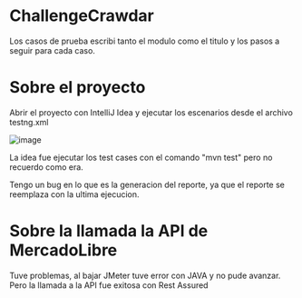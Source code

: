 # ChallengeCrawdar

Los casos de prueba escribi tanto el modulo como el titulo y los pasos a seguir para cada caso.

# Sobre el proyecto
Abrir el proyecto con IntelliJ Idea y ejecutar los escenarios desde el archivo testng.xml

![image](https://github.com/luchofmartinez/challengeCrawdar/assets/39202214/6b0684f0-6c5c-4185-9724-75871d865548)

La idea fue ejecutar los test cases con el comando "mvn test" pero no recuerdo como era.

Tengo un bug en lo que es la generacion del reporte, ya que el reporte se reemplaza con la ultima ejecucion.

# Sobre la llamada la API de MercadoLibre

Tuve problemas, al bajar JMeter tuve error con JAVA y no pude avanzar. Pero la llamada a la API fue exitosa con Rest Assured
